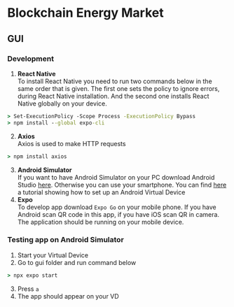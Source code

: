 # Blockchain Energy Market

## GUI

### Development
1. **React Native** \
To install React Native you need to run two commands below in the same order
that is given. The first one sets the policy to ignore errors, during
React Native installation. And the second one installs React Native globally on
your device.
```cmd
> Set-ExecutionPolicy -Scope Process -ExecutionPolicy Bypass
> npm install --global expo-cli
```
2. **Axios** \
Axios is used to make HTTP requests
```cmd 
> npm install axios
```
3. **Android Simulator** \
If you want to have Android Simulator on your PC download Android Studio
[here](https://developer.android.com/studio). Otherwise you can use your
smartphone. You can find [here](https://youtu.be/WKGGQVSUoqA) a tutorial showing
how to set up an Android Virtual Device
4. **Expo** \
To develop app download `Expo Go` on your mobile phone. If you have Android scan
QR code in this app, if you have iOS scan QR in camera. The application should
be running on your mobile device.  

### Testing app on Android Simulator
1. Start your Virtual Device 
2. Go to gui folder and run command below
```cmd
> npx expo start
```
3. Press `a`
4. The app should appear on your VD
